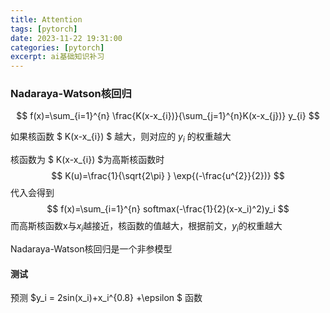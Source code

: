 ```yaml
---
title: Attention
tags: [pytorch]
date: 2023-11-22 19:31:00
categories: [pytorch]
excerpt: ai基础知识补习
---
```


### Nadaraya-Watson核回归

$$
f(x)=\sum_{i=1}^{n} \frac{K(x-x_{i})}{\sum_{j=1}^{n}K(x-x_{j})} y_{i}
$$

如果核函数 $ K(x-x_{i}) $ 越大，则对应的 $y_i$ 的权重越大

核函数为 $ K(x-x_{i}) $为高斯核函数时
$$
K(u)=\frac{1}{\sqrt{2\pi} } \exp{(-\frac{u^{2}}{2})}
$$
代入会得到
$$
f(x)=\sum_{i=1}^{n} softmax(-\frac{1}{2}(x-x_i)^2)y_i
$$
而高斯核函数x与$x_i$越接近，核函数的值越大，根据前文，$y_i$的权重越大

Nadaraya-Watson核回归是一个非参模型

#### 测试

预测 $y_i = 2sin(x_i)+x_i^{0.8} +\epsilon $ 函数

